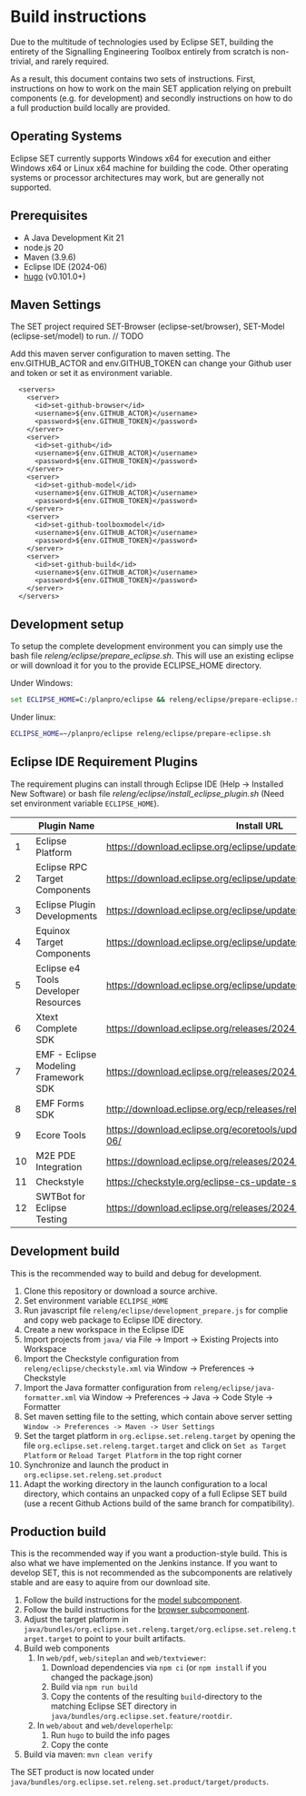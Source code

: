 # Build instructions

Due to the multitude of technologies used by Eclipse SET, building the entirety of the Signalling Engineering Toolbox entirely from scratch is non-trivial, and rarely required. 

As a result, this document contains two sets of instructions.
First, instructions on how to work on the main SET application relying on prebuilt components (e.g. for development) and secondly instructions on how to do a full production build locally are provided. 

## Operating Systems

Eclipse SET currently supports Windows x64 for execution and either Windows x64 or Linux x64 machine for building the code.
Other operating systems or processor architectures may work, but are generally not supported.

## Prerequisites

- A Java Development Kit 21
- node.js 20
- Maven (3.9.6) 
- Eclipse IDE (2024-06)
- [hugo](https://gohugo.io/) (v0.101.0+)

## Maven Settings

The SET project required SET-Browser (eclipse-set/browser), SET-Model (eclipse-set/model) to run. // TODO


Add this maven server configuration to maven setting. The env.GITHUB_ACTOR and env.GITHUB_TOKEN can change your Github user and token or set it as environment variable.

```
  <servers>
    <server>
      <id>set-github-browser</id>
      <username>${env.GITHUB_ACTOR}</username>
      <password>${env.GITHUB_TOKEN}</password>
    </server>
    <server>
      <id>set-github</id>
      <username>${env.GITHUB_ACTOR}</username>
      <password>${env.GITHUB_TOKEN}</password>
    </server>
    <server>
      <id>set-github-model</id>
      <username>${env.GITHUB_ACTOR}</username>
      <password>${env.GITHUB_TOKEN}</password>
    </server>
    <server>
      <id>set-github-toolboxmodel</id>
      <username>${env.GITHUB_ACTOR}</username>
      <password>${env.GITHUB_TOKEN}</password>
    </server>
    <server>
      <id>set-github-build</id>
      <username>${env.GITHUB_ACTOR}</username>
      <password>${env.GITHUB_TOKEN}</password>
    </server>
  </servers>
```

## Development setup

To setup the complete development environment you can simply use the bash file _releng/eclipse/prepare_eclipse.sh_.
This will use an existing eclipse or will download it for you to the provide ECLIPSE_HOME directory.

Under Windows:

```cmd
set ECLIPSE_HOME=C:/planpro/eclipse && releng/eclipse/prepare-eclipse.sh
```

Under linux:

```bash
ECLIPSE_HOME=~/planpro/eclipse releng/eclipse/prepare-eclipse.sh
```

## Eclipse IDE Requirement Plugins

The requirement plugins can install through Eclipse IDE (Help -> Installed New Software) or bash file _releng/eclipse/install_eclipse_plugin.sh_ (Need set environment variable `ECLIPSE_HOME`).

||Plugin Name| Install URL|
|------|------|------|
1|Eclipse Platform | https://download.eclipse.org/eclipse/updates/4.32
2|Eclipse RPC Target Components | https://download.eclipse.org/eclipse/updates/4.32
3|Eclipse Plugin Developments | https://download.eclipse.org/eclipse/updates/4.32
4|Equinox Target Components | https://download.eclipse.org/eclipse/updates/4.32
5|Eclipse e4 Tools Developer Resources | https://download.eclipse.org/eclipse/updates/4.32
6|Xtext Complete SDK | https://download.eclipse.org/releases/2024-06
7|EMF - Eclipse Modeling Framework SDK | https://download.eclipse.org/releases/2024-06
8|EMF Forms SDK | http://download.eclipse.org/ecp/releases/releases_127
9|Ecore Tools | https://download.eclipse.org/ecoretools/updates/releases/3.5.1/2023-06/
10|M2E PDE Integration | https://download.eclipse.org/releases/2024-06
11|Checkstyle | https://checkstyle.org/eclipse-cs-update-site
12|SWTBot for Eclipse Testing | https://download.eclipse.org/releases/2024-06

## Development build

This is the recommended way to build and debug for development. 

1. Clone this repository or download a source archive.
2. Set environment variable `ECLIPSE_HOME`
3. Run javascript file `releng/eclipse/development_prepare.js` for complie and copy web package to Eclipse IDE directory.
4. Create a new workspace in the Eclipse IDE
5. Import projects from `java/` via File -> Import -> Existing Projects into Workspace
6. Import the Checkstyle configuration from `releng/eclipse/checkstyle.xml` via Window -> Preferences -> Checkstyle
7. Import the Java formatter configuration from `releng/eclipse/java-formatter.xml` via Window -> Preferences -> Java -> Code Style -> Formatter
8. Set maven setting file to the setting, which contain above server setting `Window -> Preferences -> Maven -> User Settings`
9. Set the target platform in `org.eclipse.set.releng.target` by opening the file `org.eclipse.set.releng.target.target` and click on `Set as Target Platform` or `Reload Target Platform` in the top right corner
10. Synchronize and launch the product in `org.eclipse.set.releng.set.product`
11. Adapt the working directory in the launch configuration to a local directory, which contains an unpacked copy of a full Eclipse SET build (use a recent Github Actions build of the same branch for compatibility).  

## Production build

This is the recommended way if you want a production-style build. This is also what we have implemented on the Jenkins instance.
If you want to develop SET, this is not recommended as the subcomponents are relatively stable and are easy to aquire from our download site.

1. Follow the build instructions for the [model subcomponent](https://gitlab.eclipse.org/eclipse/set/model). 
3. Follow the build instructions for the [browser subcomponent](https://gitlab.eclipse.org/eclipse/set/browser).
4. Adjust the target platform in `java/bundles/org.eclipse.set.releng.target/org.eclipse.set.releng.target.target` to point to your built artifacts.
5. Build web components
    1. In `web/pdf`, `web/siteplan` and `web/textviewer`:
        1. Download dependencies via `npm ci` (or `npm install` if you changed the package.json)
        2. Build via `npm run build`
        4. Copy the contents of the resulting `build`-directory to the matching Eclipse SET directory in `java/bundles/org.eclipse.set.feature/rootdir`. 
    2. In `web/about` and `web/developerhelp`: 
        1. Run `hugo` to build the info pages
        2. Copy the conte
6. Build via maven: `mvn clean verify`

The SET product is now located under `java/bundles/org.eclipse.set.releng.set.product/target/products`. 
